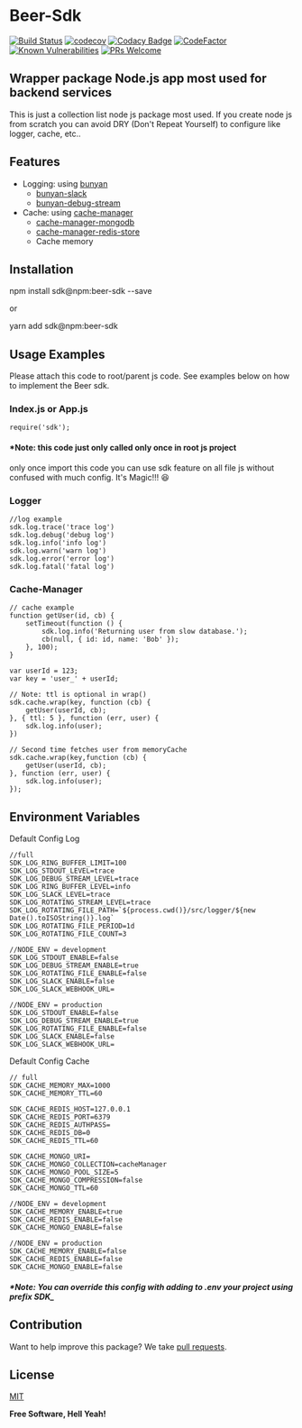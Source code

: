 # Beer-Sdk
[![Build Status](https://travis-ci.com/hunandika/beer-sdk.svg?branch=master)](https://travis-ci.com/hunandika/beer-sdk)
[![codecov](https://codecov.io/gh/hunandika/beer-sdk/branch/master/graph/badge.svg?token=1D62LYXFWD)](https://codecov.io/gh/hunandika/beer-sdk)
[![Codacy Badge](https://app.codacy.com/project/badge/Grade/e46a8f37c44a4057b0499f12c6ea723f)](https://www.codacy.com/gh/hunandika/beer-sdk/dashboard?utm_source=github.com&amp;utm_medium=referral&amp;utm_content=hunandika/beer-sdk&amp;utm_campaign=Badge_Grade)
[![CodeFactor](https://www.codefactor.io/repository/github/hunandika/beer-sdk/badge)](https://www.codefactor.io/repository/github/hunandika/beer-sdk)
[![Known Vulnerabilities](https://snyk.io/test/github/hunandika/beer-sdk/badge.svg)](https://snyk.io/test/github/hunandika/beer-sdk)
[![PRs Welcome](https://img.shields.io/badge/PRs-welcome-brightgreen.svg?style=flat-square)](http://makeapullrequest.com)

## Wrapper package Node.js app most used for backend services

This is just a collection list node js package most used. If you create node js from scratch you can avoid DRY (Don't Repeat Yourself) to configure like logger, cache, etc..

## Features

- Logging: using [bunyan](https://www.npmjs.com/package/bunyan)
    - [bunyan-slack](https://www.npmjs.com/package/bunyan-slack)
    - [bunyan-debug-stream](https://www.npmjs.com/package/bunyan-debug-stream)
- Cache: using [cache-manager](https://www.npmjs.com/package/cache-manager)
    - [cache-manager-mongodb](https://www.npmjs.com/package/cache-manager-mongodb)
    - [cache-manager-redis-store](https://www.npmjs.com/package/cache-manager-redis-store)
    - Cache memory

## Installation

npm install sdk@npm:beer-sdk --save

or

yarn add sdk@npm:beer-sdk

## Usage Examples

Please attach this code to root/parent js code.
See examples below on how to implement the Beer sdk.

### Index.js or App.js

    require('sdk');

#### *Note: this code just only called only once in root js project

only once import this code you can use sdk feature on all file js without confused with much config. It's Magic!!! :laughing:

### Logger

    //log example
    sdk.log.trace('trace log')
    sdk.log.debug('debug log')
    sdk.log.info('info log')
    sdk.log.warn('warn log')
    sdk.log.error('error log')
    sdk.log.fatal('fatal log')

### Cache-Manager

    // cache example
    function getUser(id, cb) {
    	setTimeout(function () {
			sdk.log.info('Returning user from slow database.');
			cb(null, { id: id, name: 'Bob' });
    	}, 100);
    }
    
    var userId = 123;
    var key = 'user_' + userId;
    
    // Note: ttl is optional in wrap()
    sdk.cache.wrap(key, function (cb) {
    	getUser(userId, cb);
    }, { ttl: 5 }, function (err, user) {
    	sdk.log.info(user);
    })
    
    // Second time fetches user from memoryCache
    sdk.cache.wrap(key,function (cb) {
    	getUser(userId, cb);
    }, function (err, user) {
    	sdk.log.info(user);
    });

## Environment Variables

Default Config Log

    //full
    SDK_LOG_RING_BUFFER_LIMIT=100
    SDK_LOG_STDOUT_LEVEL=trace
    SDK_LOG_DEBUG_STREAM_LEVEL=trace
    SDK_LOG_RING_BUFFER_LEVEL=info
    SDK_LOG_SLACK_LEVEL=trace
    SDK_LOG_ROTATING_STREAM_LEVEL=trace
    SDK_LOG_ROTATING_FILE_PATH=`${process.cwd()}/src/logger/${new  Date().toISOString()}.log`
    SDK_LOG_ROTATING_FILE_PERIOD=1d
    SDK_LOG_ROTATING_FILE_COUNT=3
    
    //NODE_ENV = development
    SDK_LOG_STDOUT_ENABLE=false
    SDK_LOG_DEBUG_STREAM_ENABLE=true
    SDK_LOG_ROTATING_FILE_ENABLE=false
    SDK_LOG_SLACK_ENABLE=false
    SDK_LOG_SLACK_WEBHOOK_URL=
    
    //NODE_ENV = production
    SDK_LOG_STDOUT_ENABLE=false
    SDK_LOG_DEBUG_STREAM_ENABLE=true
    SDK_LOG_ROTATING_FILE_ENABLE=false
    SDK_LOG_SLACK_ENABLE=false
    SDK_LOG_SLACK_WEBHOOK_URL=
    
Default Config Cache

    // full
    SDK_CACHE_MEMORY_MAX=1000
    SDK_CACHE_MEMORY_TTL=60
    
    SDK_CACHE_REDIS_HOST=127.0.0.1
    SDK_CACHE_REDIS_PORT=6379
    SDK_CACHE_REDIS_AUTHPASS=
    SDK_CACHE_REDIS_DB=0
    SDK_CACHE_REDIS_TTL=60
    
    SDK_CACHE_MONGO_URI=
    SDK_CACHE_MONGO_COLLECTION=cacheManager
    SDK_CACHE_MONGO_POOL_SIZE=5
    SDK_CACHE_MONGO_COMPRESSION=false
    SDK_CACHE_MONGO_TTL=60
      
    //NODE_ENV = development
    SDK_CACHE_MEMORY_ENABLE=true
    SDK_CACHE_REDIS_ENABLE=false
    SDK_CACHE_MONGO_ENABLE=false
      
    //NODE_ENV = production
    SDK_CACHE_MEMORY_ENABLE=false
    SDK_CACHE_REDIS_ENABLE=false
    SDK_CACHE_MONGO_ENABLE=false

##### *Note: You can override this config with adding to .env your project using prefix SDK_

## Contribution

Want to help improve this package? We take [pull requests](https://github.com/hunandika/beer-sdk/pulls).

## License

[MIT](LICENSE)

**Free Software, Hell Yeah!**